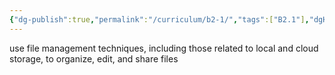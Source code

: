 ```yaml
---
{"dg-publish":true,"permalink":"/curriculum/b2-1/","tags":["B2.1"],"dgHomeLink":false}
---
```


use file management techniques, including those related to local and cloud storage, to organize, edit, and share files